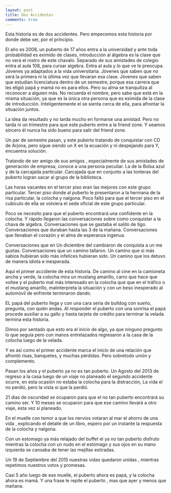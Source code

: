 ```yaml
---
layout: post
title: Dos Accidentes
comments: true
---
```

Esta historia es de dos accidentes. Pero empecemos esta historia por donde debe ser, por el principio. 

El año es 2008, un puberto de 17 años entra a la universidad y ante toda probabilidad es eximido de clases, introducción al álgebra es la clase que no verá el rostro de este chavalo. Separado de sus amistades de colegio entra al aula 108, para cursar algebra. Entra al aula y lo que ve le preocupa. Jóvenes ya adaptados a la vida universitaria. Jóvenes que saben que no será la primera ni la última vez que llevaran esa clase. Jóvenes que saben que estudian licenciatura dentro de un semestre, porque esa carrera que les eligió papá y mamá no es para ellos. Pero su alma se tranquiliza al reconocer a alguien más. No recuerda el nombre, pero sabe que está en la misma situación, ya que es la única otra persona que es eximida de la clase de introducción. Inteligentemente el se sienta cerca de ella, para afrontar la situación juntos. 

La idea da resultado y no tarda mucho en formarse una amistad. Pero no tarda ni un trimestre para que este puberto entre a la friend zone. Y seamos sincero él nunca ha sido bueno para salir del friend zone.

Un par de semestre pasan, y este puberto tratando de conquistar con CD de Arjona, pero sigue siendo un X en la ecuación y ni despejando para Y,  encuentra solución. 

Tratando de ser amigo de sus amigos , especialmente de sus amistades de generación de empresa, conoce a una persona peculiar. La de la Bolsa azul y de la carcajada particular. Carcajada que en conjunto a las tonteras del puberto logran sacar al grupo de la biblioteca. 

Las horas vacantes en el tercer piso eran las mejores con este grupo particular. Tercer piso donde al puberto le presentaron a la hermana de la risa particular, la colocha y nalgona. Poco faltó para que el tercer piso en el cubículo de ella se volviera el sede oficial de este grupo particular. 

Poco se necesito para que el puberto encontrará una confidente en la colocha. Y rápido llegaron las conversaciones sobre como conquistar a la chava de algebra. Conversaciones que se gastaba el saldo de tigo. Conversaciones que duraban hasta las 3 de la mañana. Conversaciones que llenaban el corazón y el alma de esperanza ingenua. 

Conversaciones que en Un diciembre del cambiaron de conquista a un me gustas.  Conversaciones que un camino tallaron. Un camino que si más sabios hubieran sido  más infelices hubieran sido. Un camino que los detuvo de manera idiota e inesperada. 

Aquí el primer accidente de esta historia. De camino al cine en la camioneta ancha y verde, la colocha mira un mustang amarillo, carro que hace que voltee y el puberto mal más interesado en la colocha que que en el tráfico o el mustang amarillo, malinterpreta la situación y con un beso inesperado al automóvil de enfrente terminaron dando.

EL papá del puberto llega y con una cara seria de bulldog con sueño, pregunta, con quién andas. Al responder el puberto con una sonrisa el papá procede auxiliar a su gallo y hasta tarjeta de crédito para terminar la velada termina esta historia. 

Dimos por sentado que esto era el inicio de algo, ya que ninguno pregunto lo que seguía pero con manos entrelazados regresaron a la casa de la colocha luego de la velada. 

Y es así como el primer accidente marca el inicio de una relación que afrontó risas, banquetes, y muchas pérdidas. Pero sobretodo unión y complemento. 

Pasan los años y el puberto ya no es tan puberto. Un Agosto del 2013 de regreso a la casa luego de un viaje no planeado el segundo accidente ocurre, en esta ocasión no estaba la colocha para la distracción, La vida el no perdió, pero la vista si que la perdió.

21 dias de oscuridad se ocuparon para que el no tan puberto encontrará su camino  ser. Y 10 meses se ocuparon para que ese camino llevará a otro viaje, esta vez sí planeado. 

En el muelle con temor a que los nervios votaran al mar el ahorro de una vida , explicando el detalle de un libro, espero por un instante la respuesta de la colocha y nalgona. 

Con un estomago ya más relajado del buffet el ya no tan puberto disfruto mientras la colocha con un nudo en el estómago y sus ojos en su mano izquierda se cansaba de tener las mejillas estiradas. 

Un 19 de Septiembre del 2015 nuestras vidas quedaron unidas , mientras repetimos nuestros votos y promesas.

Casi 5 año luego de ese muelle, el puberto ahora es papá, y la colocha ahora es mamá. Y una frase le repite el puberto , mas que ayer y menos que mañana. 

